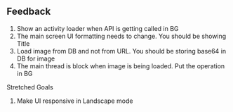 
## Feedback

1. Show an activity loader when API is getting called in BG
2. The main screen UI formatting needs to change. You should be showing Title
3. Load image from DB and not from URL. You should be storing base64 in DB for image
4. The main thread is block when image is being loaded. Put the operation in BG


Stretched Goals
1. Make UI responsive in Landscape mode

